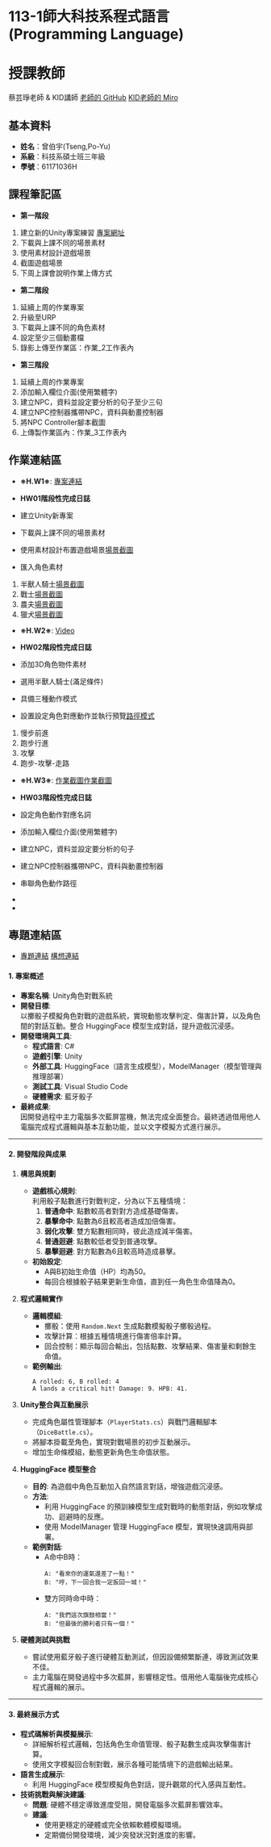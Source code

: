 # 113-1師大科技系程式語言(Programming Language)
# 授課教師
蔡芸琤老師  &  KID講師
[老師的 GitHub](https://github.com/peculab/Database)
[KID老師的 Miro](https://miro.com/app/board/uXjVKizVakM=/)

## 基本資料
- **姓名**：曾伯宇(Tseng,Po-Yu)
- **系級**：科技系碩士班三年級
- **學號**：61171036H

## 課程筆記區
- **第一階段**
1. 建立新的Unity專案練習 [專案網址](https://github.com/PoyuTseng/NTNU1131ProgrammingLanguage_61171036H)
2. 下載與上課不同的場景素材
3. 使用素材設計遊戲場景 
4. 截圖遊戲場景
5. 下周上課會說明作業上傳方式

- **第二階段**
1. 延續上周的作業專案
2. 升級至URP
3. 下載與上課不同的角色素材
4. 設定至少三個動畫檔
5. 錄影上傳至作業區：作業_2工作表內

- **第三階段**
1. 延續上周的作業專案
2. 添加輸入欄位介面(使用繁體字)
3. 建立NPC，資料並設定要分析的句子至少三句
4. 建立NPC控制器攜帶NPC，資料與動畫控制器
5. 將NPC Controller腳本截圖
6. 上傳製作業區內：作業_3工作表內



   
## 作業連結區
- **※H.W1※**: [專案連結](https://github.com/PoyuTseng/NTNU1131ProgrammingLanguage_61171036H)
- **HW01階段性完成日誌**
 
- 建立Unity新專案
- 下載與上課不同的場景素材
- 使用素材設計布置遊戲場景[場景截圖](https://drive.google.com/file/d/1TWoLwlihKdoksunHUTe-HH7a3JtkwsVI/view?usp=drive_link)
- 匯入角色素材
1. 半獸人騎士[場景截圖](https://drive.google.com/file/d/1MxuEvD-NUqEESYTdQGYwRwNGXg2RKHMx/view?usp=drive_link)
2. 戰士[場景截圖](https://drive.google.com/file/d/1s3YcPGN52x0M_NYHfYgoXgMIDWPgAKKQ/view?usp=drive_link)
3. 農夫[場景截圖](https://drive.google.com/file/d/14n2lU0YH-2SHwD58HNCBNPLlncN9rvqn/view?usp=drive_link)
4. 獵犬[場景截圖](https://drive.google.com/file/d/15crbkMwldZD7WQ8ADZ0egsMg1_pel1vd/view?usp=drive_link)
 

- **※H.W2※**: [Video](https://drive.google.com/file/d/1Hl8CjZ8ij5JtKv832gpuW3qJF2h_DegW/view?usp=sharing) 
- **HW02階段性完成日誌**
 
- 添加3D角色物件素材
- 選用半獸人騎士(滿足條件)
- 具備三種動作模式
- 設置設定角色對應動作並執行預覽[路徑模式](https://drive.google.com/file/d/1Ftql0ul34rOSrEcZe-IlPxH6zX0oMqTv/view?usp=drive_link)
1. 慢步前進
2. 跑步行進
3. 攻擊
4. 跑步-攻擊-走路
 

- **※H.W3※**: [作業截圖](https://drive.google.com/file/d/132QGlb60tzutg7H-MO6CKb5O7I5I9jGj/view?usp=drive_link)[作業截圖](https://drive.google.com/file/d/1MoMX60Fbkb0nmXfFZB0K_nO708ramqYj/view?usp=drive_link)
- **HW03階段性完成日誌**
 
- 設定角色動作對應名詞
- 添加輸入欄位介面(使用繁體字)
- 建立NPC，資料並設定要分析的句子
- 建立NPC控制器攜帶NPC，資料與動畫控制器
- 串聯角色動作路徑

    
-
- 
## 專題連結區
- [專題連結](超連結)
[構想連結](https://github.com/PoyuTseng/1131PL/blob/main/%E6%9C%9F%E6%9C%AB%E5%B0%88%E9%A1%8C%E6%A7%8B%E6%83%B3%E8%88%87%E4%BF%AE%E6%AD%A3%E8%AA%BF%E6%95%B4%E7%B4%80%E9%8C%84.docx)
#### 1. 專案概述
- **專案名稱**: Unity角色對戰系統
- **開發目標**:  
  以擲骰子模擬角色對戰的遊戲系統，實現動態攻擊判定、傷害計算，以及角色間的對話互動。整合 HuggingFace 模型生成對話，提升遊戲沉浸感。  
- **開發環境與工具**:  
  - **程式語言**: C#
  - **遊戲引擎**: Unity
  - **外部工具**: HuggingFace（語言生成模型），ModelManager（模型管理與推理部署）
  - **測試工具**: Visual Studio Code
  - **硬體需求**: 藍牙骰子
- **最終成果**:  
  因開發過程中主力電腦多次藍屏當機，無法完成全面整合。最終透過借用他人電腦完成程式邏輯與基本互動功能，並以文字模擬方式進行展示。

---

#### 2. 開發階段與成果
1. **構思與規劃**  
   - **遊戲核心規則**:  
     利用骰子點數進行對戰判定，分為以下五種情境：
     1. **普通命中**: 點數較高者對對方造成基礎傷害。
     2. **暴擊命中**: 點數為6且較高者造成加倍傷害。
     3. **弱化攻擊**: 雙方點數相同時，彼此造成減半傷害。
     4. **普通迴避**: 點數較低者受到普通攻擊。
     5. **暴擊迴避**: 對方點數為6且較高時造成暴擊。
   - **初始設定**:  
     - A與B初始生命值（HP）均為50。  
     - 每回合根據骰子結果更新生命值，直到任一角色生命值降為0。

2. **程式邏輯實作**  
   - **邏輯模組**:  
     - 擲骰：使用 `Random.Next` 生成點數模擬骰子擲骰過程。
     - 攻擊計算：根據五種情境進行傷害倍率計算。
     - 回合控制：顯示每回合輸出，包括點數、攻擊結果、傷害量和剩餘生命值。
   - **範例輸出**:  
     ```
     A rolled: 6, B rolled: 4  
     A lands a critical hit! Damage: 9. HPB: 41.  
     ```

3. **Unity整合與互動展示**  
   - 完成角色屬性管理腳本（`PlayerStats.cs`）與戰鬥邏輯腳本（`DiceBattle.cs`）。
   - 將腳本掛載至角色，實現對戰場景的初步互動展示。  
   - 增加生命條模組，動態更新角色生命值狀態。

4. **HuggingFace 模型整合**  
   - **目的**: 為遊戲中角色互動加入自然語言對話，增強遊戲沉浸感。
   - **方法**:  
     - 利用 HuggingFace 的預訓練模型生成對戰時的動態對話，例如攻擊成功、迴避時的反應。
     - 使用 ModelManager 管理 HuggingFace 模型，實現快速調用與部署。
   - **範例對話**:  
     - A命中B時：
       ```
       A: "看來你的運氣還差了一點！"
       B: "哼，下一回合我一定扳回一城！"
       ```
     - 雙方同時命中時：
       ```
       A: "我們這次旗鼓相當！"
       B: "但最後的勝利者只有一個！"
       ```

5. **硬體測試與挑戰**  
   - 嘗試使用藍牙骰子進行硬體互動測試，但因設備頻繁斷連，導致測試效果不佳。
   - 主力電腦在開發過程中多次藍屏，影響穩定性。借用他人電腦後完成核心程式邏輯的展示。

---

#### 3. 最終展示方式
- **程式碼解析與模擬展示**:  
  - 詳細解析程式邏輯，包括角色生命值管理、骰子點數生成與攻擊傷害計算。
  - 使用文字模擬回合制對戰，展示各種可能情境下的遊戲輸出結果。
- **語言生成展示**:  
  - 利用 HuggingFace 模型模擬角色對話，提升觀眾的代入感與互動性。
- **技術挑戰與解決建議**:  
  - **問題**: 硬體不穩定導致進度受阻，開發電腦多次藍屏影響效率。
  - **建議**:  
    - 使用更穩定的硬體或完全依賴軟體模擬環境。
    - 定期備份開發環境，減少突發狀況對進度的影響。
